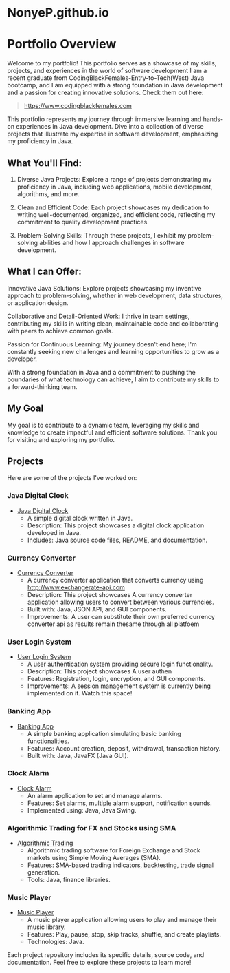 # NonyeP.github.io
# Portfolio Overview
Welcome to my portfolio! This portfolio serves as a showcase of my skills, projects, and experiences in the world of software development
I am a recent graduate from CodingBlackFemales-Entry-to-Tech(West) Java bootcamp, and I am equipped with a strong foundation in Java development and a passion for creating innovative solutions.
Check them out here: 
 >  https://www.codingblackfemales.com

This portfolio represents my journey through immersive learning and hands-on experiences in Java development. Dive into a collection of diverse projects that illustrate my expertise in software development, emphasizing my proficiency in Java.

## **What You'll Find:**

1. Diverse Java Projects: Explore a range of projects demonstrating my proficiency in Java, including web applications, mobile development, algorithms, and more.

2. Clean and Efficient Code: Each project showcases my dedication to writing well-documented, organized, and efficient code, reflecting my commitment to quality development practices.

3. Problem-Solving Skills: Through these projects, I exhibit my problem-solving abilities and how I approach challenges in software development.

## **What I can Offer:**
Innovative Java Solutions: Explore projects showcasing my inventive approach to problem-solving, whether in web development, data structures, or application design.

Collaborative and Detail-Oriented Work: I thrive in team settings, contributing my skills in writing clean, maintainable code and collaborating with peers to achieve common goals.

Passion for Continuous Learning: My journey doesn't end here; I'm constantly seeking new challenges and learning opportunities to grow as a developer.

With a strong foundation in Java and a commitment to pushing the boundaries of what technology can achieve, I aim to contribute my skills to a forward-thinking team. 


## **My Goal**
My goal is to contribute to a dynamic team, leveraging my skills and knowledge to create impactful and efficient software solutions. Thank you for visiting and exploring my portfolio.



## Projects
 Here are some of the projects I've worked on:

### Java Digital Clock
- [Java Digital Clock](https://github.com/NonyeP/Java-Digital-Clock)
  - A simple digital clock written in Java.
  - Description: This project showcases a digital clock application developed in Java.
  - Includes: Java source code files, README, and documentation.
   
### Currency Converter
- [Currency Converter](https://github.com/NonyeP/Currency-Converter)
  -  A currency converter application that converts currency using http://www.exchangerate-api.com
  -  Description: This project showcases A currency converter application allowing users to convert between various currencies.
  -  Built with: Java, JSON API, and GUI components.
  -  Improvements: A user can substitute their own preferred currency converter api as results remain thesame through all platfoem

### User Login System
- [User Login System](https://github.com/NonyeP/User-Login-System)
  - A user authentication system providing secure login functionality.
  - Description: This project showcases A user authen
  - Features: Registration, login, encryption, and GUI components.
  - Improvements: A session management system is currently being implemented on it. Watch this space!

### Banking App
- [Banking App](https://github.com/yourusername/Banking-App)
  - A simple banking application simulating basic banking functionalities.
  - Features: Account creation, deposit, withdrawal, transaction history.
  - Built with: Java, JavaFX (Java GUI).

### Clock Alarm
- [Clock Alarm](https://github.com/NonyeP/Clock-Alarm)
  - An alarm application to set and manage alarms.
  - Features: Set alarms, multiple alarm support, notification sounds.
  - Implemented using: Java, Java Swing.

### Algorithmic Trading for FX and Stocks using SMA
- [Algorithmic Trading](https://github.com/NonyeP/Algorithmic-Trading)
  - Algorithmic trading software for Foreign Exchange and Stock markets using Simple Moving Averages (SMA).
  - Features: SMA-based trading indicators, backtesting, trade signal generation.
  - Tools: Java, finance libraries.


### Music Player
- [Music Player](https://github.com/NonyeP/Music-Player)
  - A music player application allowing users to play and manage their music library.
  - Features: Play, pause, stop, skip tracks, shuffle, and create playlists.
  - Technologies: Java.

Each project repository includes its specific details, source code, and documentation. Feel free to explore these projects to learn more!

















